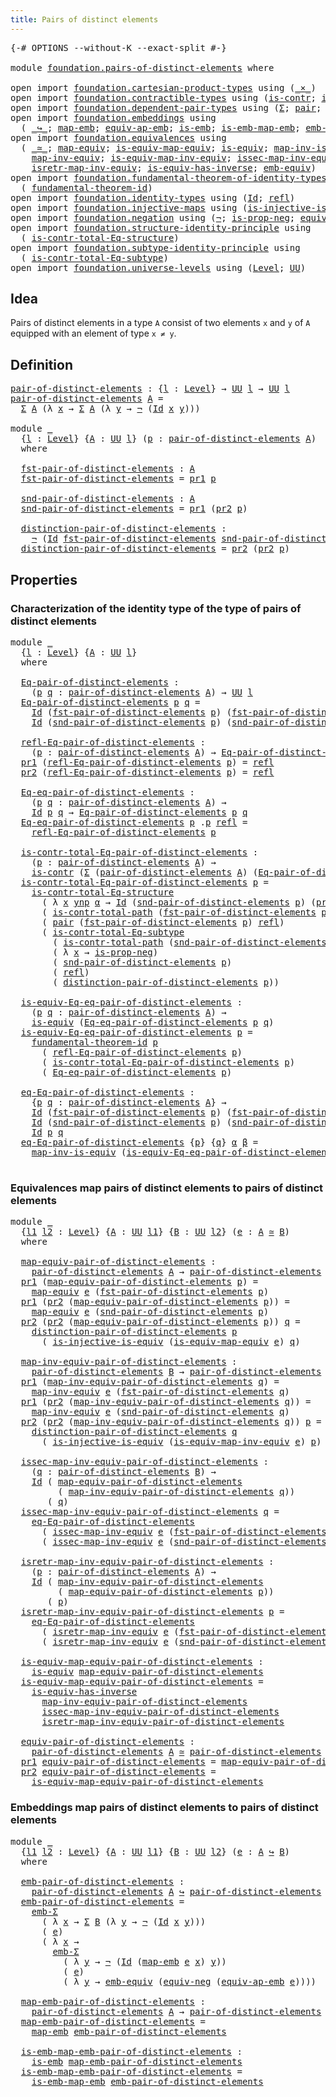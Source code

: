 ```yaml
---
title: Pairs of distinct elements
---
```


<pre class="Agda"><a id="52" class="Symbol">{-#</a> <a id="56" class="Keyword">OPTIONS</a> <a id="64" class="Pragma">--without-K</a> <a id="76" class="Pragma">--exact-split</a> <a id="90" class="Symbol">#-}</a>

<a id="95" class="Keyword">module</a> <a id="102" href="foundation.pairs-of-distinct-elements.html" class="Module">foundation.pairs-of-distinct-elements</a> <a id="140" class="Keyword">where</a>

<a id="147" class="Keyword">open</a> <a id="152" class="Keyword">import</a> <a id="159" href="foundation.cartesian-product-types.html" class="Module">foundation.cartesian-product-types</a> <a id="194" class="Keyword">using</a> <a id="200" class="Symbol">(</a><a id="201" href="foundation-core.cartesian-product-types.html#577" class="Function Operator">_×_</a><a id="204" class="Symbol">)</a>
<a id="206" class="Keyword">open</a> <a id="211" class="Keyword">import</a> <a id="218" href="foundation.contractible-types.html" class="Module">foundation.contractible-types</a> <a id="248" class="Keyword">using</a> <a id="254" class="Symbol">(</a><a id="255" href="foundation-core.contractible-types.html#992" class="Function">is-contr</a><a id="263" class="Symbol">;</a> <a id="265" href="foundation-core.contractible-types.html#2037" class="Function">is-contr-total-path</a><a id="284" class="Symbol">)</a>
<a id="286" class="Keyword">open</a> <a id="291" class="Keyword">import</a> <a id="298" href="foundation.dependent-pair-types.html" class="Module">foundation.dependent-pair-types</a> <a id="330" class="Keyword">using</a> <a id="336" class="Symbol">(</a><a id="337" href="foundation-core.dependent-pair-types.html#502" class="Record">Σ</a><a id="338" class="Symbol">;</a> <a id="340" href="foundation-core.dependent-pair-types.html#575" class="InductiveConstructor">pair</a><a id="344" class="Symbol">;</a> <a id="346" href="foundation-core.dependent-pair-types.html#592" class="Field">pr1</a><a id="349" class="Symbol">;</a> <a id="351" href="foundation-core.dependent-pair-types.html#604" class="Field">pr2</a><a id="354" class="Symbol">)</a>
<a id="356" class="Keyword">open</a> <a id="361" class="Keyword">import</a> <a id="368" href="foundation.embeddings.html" class="Module">foundation.embeddings</a> <a id="390" class="Keyword">using</a>
  <a id="398" class="Symbol">(</a> <a id="400" href="foundation-core.embeddings.html#1062" class="Function Operator">_↪_</a><a id="403" class="Symbol">;</a> <a id="405" href="foundation-core.embeddings.html#1205" class="Function">map-emb</a><a id="412" class="Symbol">;</a> <a id="414" href="foundation-core.embeddings.html#1332" class="Function">equiv-ap-emb</a><a id="426" class="Symbol">;</a> <a id="428" href="foundation-core.embeddings.html#980" class="Function">is-emb</a><a id="434" class="Symbol">;</a> <a id="436" href="foundation-core.embeddings.html#1252" class="Function">is-emb-map-emb</a><a id="450" class="Symbol">;</a> <a id="452" href="foundation.embeddings.html#5248" class="Function">emb-Σ</a><a id="457" class="Symbol">)</a>
<a id="459" class="Keyword">open</a> <a id="464" class="Keyword">import</a> <a id="471" href="foundation.equivalences.html" class="Module">foundation.equivalences</a> <a id="495" class="Keyword">using</a>
  <a id="503" class="Symbol">(</a> <a id="505" href="foundation-core.equivalences.html#1607" class="Function Operator">_≃_</a><a id="508" class="Symbol">;</a> <a id="510" href="foundation-core.equivalences.html#1807" class="Function">map-equiv</a><a id="519" class="Symbol">;</a> <a id="521" href="foundation-core.equivalences.html#1862" class="Function">is-equiv-map-equiv</a><a id="539" class="Symbol">;</a> <a id="541" href="foundation-core.equivalences.html#1542" class="Function">is-equiv</a><a id="549" class="Symbol">;</a> <a id="551" href="foundation-core.equivalences.html#4173" class="Function">map-inv-is-equiv</a><a id="567" class="Symbol">;</a>
    <a id="573" href="foundation-core.equivalences.html#5022" class="Function">map-inv-equiv</a><a id="586" class="Symbol">;</a> <a id="588" href="foundation-core.equivalences.html#5580" class="Function">is-equiv-map-inv-equiv</a><a id="610" class="Symbol">;</a> <a id="612" href="foundation-core.equivalences.html#5105" class="Function">issec-map-inv-equiv</a><a id="631" class="Symbol">;</a>
    <a id="637" href="foundation-core.equivalences.html#5237" class="Function">isretr-map-inv-equiv</a><a id="657" class="Symbol">;</a> <a id="659" href="foundation-core.equivalences.html#2999" class="Function">is-equiv-has-inverse</a><a id="679" class="Symbol">;</a> <a id="681" href="foundation.equivalences.html#3232" class="Function">emb-equiv</a><a id="690" class="Symbol">)</a>
<a id="692" class="Keyword">open</a> <a id="697" class="Keyword">import</a> <a id="704" href="foundation.fundamental-theorem-of-identity-types.html" class="Module">foundation.fundamental-theorem-of-identity-types</a> <a id="753" class="Keyword">using</a>
  <a id="761" class="Symbol">(</a> <a id="763" href="foundation-core.fundamental-theorem-of-identity-types.html#1888" class="Function">fundamental-theorem-id</a><a id="785" class="Symbol">)</a>
<a id="787" class="Keyword">open</a> <a id="792" class="Keyword">import</a> <a id="799" href="foundation.identity-types.html" class="Module">foundation.identity-types</a> <a id="825" class="Keyword">using</a> <a id="831" class="Symbol">(</a><a id="832" href="foundation-core.identity-types.html#1754" class="Datatype">Id</a><a id="834" class="Symbol">;</a> <a id="836" href="foundation-core.identity-types.html#1807" class="InductiveConstructor">refl</a><a id="840" class="Symbol">)</a>
<a id="842" class="Keyword">open</a> <a id="847" class="Keyword">import</a> <a id="854" href="foundation.injective-maps.html" class="Module">foundation.injective-maps</a> <a id="880" class="Keyword">using</a> <a id="886" class="Symbol">(</a><a id="887" href="foundation.injective-maps.html#2755" class="Function">is-injective-is-equiv</a><a id="908" class="Symbol">)</a>
<a id="910" class="Keyword">open</a> <a id="915" class="Keyword">import</a> <a id="922" href="foundation.negation.html" class="Module">foundation.negation</a> <a id="942" class="Keyword">using</a> <a id="948" class="Symbol">(</a><a id="949" href="foundation-core.negation.html#452" class="Function">¬</a><a id="950" class="Symbol">;</a> <a id="952" href="foundation.negation.html#942" class="Function">is-prop-neg</a><a id="963" class="Symbol">;</a> <a id="965" href="foundation.negation.html#1465" class="Function">equiv-neg</a><a id="974" class="Symbol">)</a>
<a id="976" class="Keyword">open</a> <a id="981" class="Keyword">import</a> <a id="988" href="foundation.structure-identity-principle.html" class="Module">foundation.structure-identity-principle</a> <a id="1028" class="Keyword">using</a>
  <a id="1036" class="Symbol">(</a> <a id="1038" href="foundation.structure-identity-principle.html#1341" class="Function">is-contr-total-Eq-structure</a><a id="1065" class="Symbol">)</a>
<a id="1067" class="Keyword">open</a> <a id="1072" class="Keyword">import</a> <a id="1079" href="foundation.subtype-identity-principle.html" class="Module">foundation.subtype-identity-principle</a> <a id="1117" class="Keyword">using</a>
  <a id="1125" class="Symbol">(</a> <a id="1127" href="foundation-core.subtype-identity-principle.html#1572" class="Function">is-contr-total-Eq-subtype</a><a id="1152" class="Symbol">)</a>
<a id="1154" class="Keyword">open</a> <a id="1159" class="Keyword">import</a> <a id="1166" href="foundation.universe-levels.html" class="Module">foundation.universe-levels</a> <a id="1193" class="Keyword">using</a> <a id="1199" class="Symbol">(</a><a id="1200" href="Agda.Primitive.html#597" class="Postulate">Level</a><a id="1205" class="Symbol">;</a> <a id="1207" href="foundation-core.universe-levels.html#222" class="Primitive">UU</a><a id="1209" class="Symbol">)</a>
</pre>
## Idea

Pairs of distinct elements in a type `A` consist of two elements `x` and `y` of `A` equipped with an element of type `x ≠ y`.

## Definition

<pre class="Agda"><a id="pair-of-distinct-elements"></a><a id="1375" href="foundation.pairs-of-distinct-elements.html#1375" class="Function">pair-of-distinct-elements</a> <a id="1401" class="Symbol">:</a> <a id="1403" class="Symbol">{</a><a id="1404" href="foundation.pairs-of-distinct-elements.html#1404" class="Bound">l</a> <a id="1406" class="Symbol">:</a> <a id="1408" href="Agda.Primitive.html#597" class="Postulate">Level</a><a id="1413" class="Symbol">}</a> <a id="1415" class="Symbol">→</a> <a id="1417" href="foundation-core.universe-levels.html#222" class="Primitive">UU</a> <a id="1420" href="foundation.pairs-of-distinct-elements.html#1404" class="Bound">l</a> <a id="1422" class="Symbol">→</a> <a id="1424" href="foundation-core.universe-levels.html#222" class="Primitive">UU</a> <a id="1427" href="foundation.pairs-of-distinct-elements.html#1404" class="Bound">l</a>
<a id="1429" href="foundation.pairs-of-distinct-elements.html#1375" class="Function">pair-of-distinct-elements</a> <a id="1455" href="foundation.pairs-of-distinct-elements.html#1455" class="Bound">A</a> <a id="1457" class="Symbol">=</a>
  <a id="1461" href="foundation-core.dependent-pair-types.html#502" class="Record">Σ</a> <a id="1463" href="foundation.pairs-of-distinct-elements.html#1455" class="Bound">A</a> <a id="1465" class="Symbol">(λ</a> <a id="1468" href="foundation.pairs-of-distinct-elements.html#1468" class="Bound">x</a> <a id="1470" class="Symbol">→</a> <a id="1472" href="foundation-core.dependent-pair-types.html#502" class="Record">Σ</a> <a id="1474" href="foundation.pairs-of-distinct-elements.html#1455" class="Bound">A</a> <a id="1476" class="Symbol">(λ</a> <a id="1479" href="foundation.pairs-of-distinct-elements.html#1479" class="Bound">y</a> <a id="1481" class="Symbol">→</a> <a id="1483" href="foundation-core.negation.html#452" class="Function">¬</a> <a id="1485" class="Symbol">(</a><a id="1486" href="foundation-core.identity-types.html#1754" class="Datatype">Id</a> <a id="1489" href="foundation.pairs-of-distinct-elements.html#1468" class="Bound">x</a> <a id="1491" href="foundation.pairs-of-distinct-elements.html#1479" class="Bound">y</a><a id="1492" class="Symbol">)))</a>

<a id="1497" class="Keyword">module</a> <a id="1504" href="foundation.pairs-of-distinct-elements.html#1504" class="Module">_</a>
  <a id="1508" class="Symbol">{</a><a id="1509" href="foundation.pairs-of-distinct-elements.html#1509" class="Bound">l</a> <a id="1511" class="Symbol">:</a> <a id="1513" href="Agda.Primitive.html#597" class="Postulate">Level</a><a id="1518" class="Symbol">}</a> <a id="1520" class="Symbol">{</a><a id="1521" href="foundation.pairs-of-distinct-elements.html#1521" class="Bound">A</a> <a id="1523" class="Symbol">:</a> <a id="1525" href="foundation-core.universe-levels.html#222" class="Primitive">UU</a> <a id="1528" href="foundation.pairs-of-distinct-elements.html#1509" class="Bound">l</a><a id="1529" class="Symbol">}</a> <a id="1531" class="Symbol">(</a><a id="1532" href="foundation.pairs-of-distinct-elements.html#1532" class="Bound">p</a> <a id="1534" class="Symbol">:</a> <a id="1536" href="foundation.pairs-of-distinct-elements.html#1375" class="Function">pair-of-distinct-elements</a> <a id="1562" href="foundation.pairs-of-distinct-elements.html#1521" class="Bound">A</a><a id="1563" class="Symbol">)</a>
  <a id="1567" class="Keyword">where</a>
  
  <a id="1578" href="foundation.pairs-of-distinct-elements.html#1578" class="Function">fst-pair-of-distinct-elements</a> <a id="1608" class="Symbol">:</a> <a id="1610" href="foundation.pairs-of-distinct-elements.html#1521" class="Bound">A</a>
  <a id="1614" href="foundation.pairs-of-distinct-elements.html#1578" class="Function">fst-pair-of-distinct-elements</a> <a id="1644" class="Symbol">=</a> <a id="1646" href="foundation-core.dependent-pair-types.html#592" class="Field">pr1</a> <a id="1650" href="foundation.pairs-of-distinct-elements.html#1532" class="Bound">p</a>

  <a id="1655" href="foundation.pairs-of-distinct-elements.html#1655" class="Function">snd-pair-of-distinct-elements</a> <a id="1685" class="Symbol">:</a> <a id="1687" href="foundation.pairs-of-distinct-elements.html#1521" class="Bound">A</a>
  <a id="1691" href="foundation.pairs-of-distinct-elements.html#1655" class="Function">snd-pair-of-distinct-elements</a> <a id="1721" class="Symbol">=</a> <a id="1723" href="foundation-core.dependent-pair-types.html#592" class="Field">pr1</a> <a id="1727" class="Symbol">(</a><a id="1728" href="foundation-core.dependent-pair-types.html#604" class="Field">pr2</a> <a id="1732" href="foundation.pairs-of-distinct-elements.html#1532" class="Bound">p</a><a id="1733" class="Symbol">)</a>

  <a id="1738" href="foundation.pairs-of-distinct-elements.html#1738" class="Function">distinction-pair-of-distinct-elements</a> <a id="1776" class="Symbol">:</a>
    <a id="1782" href="foundation-core.negation.html#452" class="Function">¬</a> <a id="1784" class="Symbol">(</a><a id="1785" href="foundation-core.identity-types.html#1754" class="Datatype">Id</a> <a id="1788" href="foundation.pairs-of-distinct-elements.html#1578" class="Function">fst-pair-of-distinct-elements</a> <a id="1818" href="foundation.pairs-of-distinct-elements.html#1655" class="Function">snd-pair-of-distinct-elements</a><a id="1847" class="Symbol">)</a>
  <a id="1851" href="foundation.pairs-of-distinct-elements.html#1738" class="Function">distinction-pair-of-distinct-elements</a> <a id="1889" class="Symbol">=</a> <a id="1891" href="foundation-core.dependent-pair-types.html#604" class="Field">pr2</a> <a id="1895" class="Symbol">(</a><a id="1896" href="foundation-core.dependent-pair-types.html#604" class="Field">pr2</a> <a id="1900" href="foundation.pairs-of-distinct-elements.html#1532" class="Bound">p</a><a id="1901" class="Symbol">)</a>
</pre>
## Properties

### Characterization of the identity type of the type of pairs of distinct elements

<pre class="Agda"><a id="2016" class="Keyword">module</a> <a id="2023" href="foundation.pairs-of-distinct-elements.html#2023" class="Module">_</a>
  <a id="2027" class="Symbol">{</a><a id="2028" href="foundation.pairs-of-distinct-elements.html#2028" class="Bound">l</a> <a id="2030" class="Symbol">:</a> <a id="2032" href="Agda.Primitive.html#597" class="Postulate">Level</a><a id="2037" class="Symbol">}</a> <a id="2039" class="Symbol">{</a><a id="2040" href="foundation.pairs-of-distinct-elements.html#2040" class="Bound">A</a> <a id="2042" class="Symbol">:</a> <a id="2044" href="foundation-core.universe-levels.html#222" class="Primitive">UU</a> <a id="2047" href="foundation.pairs-of-distinct-elements.html#2028" class="Bound">l</a><a id="2048" class="Symbol">}</a>
  <a id="2052" class="Keyword">where</a>
  
  <a id="2063" href="foundation.pairs-of-distinct-elements.html#2063" class="Function">Eq-pair-of-distinct-elements</a> <a id="2092" class="Symbol">:</a>
    <a id="2098" class="Symbol">(</a><a id="2099" href="foundation.pairs-of-distinct-elements.html#2099" class="Bound">p</a> <a id="2101" href="foundation.pairs-of-distinct-elements.html#2101" class="Bound">q</a> <a id="2103" class="Symbol">:</a> <a id="2105" href="foundation.pairs-of-distinct-elements.html#1375" class="Function">pair-of-distinct-elements</a> <a id="2131" href="foundation.pairs-of-distinct-elements.html#2040" class="Bound">A</a><a id="2132" class="Symbol">)</a> <a id="2134" class="Symbol">→</a> <a id="2136" href="foundation-core.universe-levels.html#222" class="Primitive">UU</a> <a id="2139" href="foundation.pairs-of-distinct-elements.html#2028" class="Bound">l</a>
  <a id="2143" href="foundation.pairs-of-distinct-elements.html#2063" class="Function">Eq-pair-of-distinct-elements</a> <a id="2172" href="foundation.pairs-of-distinct-elements.html#2172" class="Bound">p</a> <a id="2174" href="foundation.pairs-of-distinct-elements.html#2174" class="Bound">q</a> <a id="2176" class="Symbol">=</a>
    <a id="2182" href="foundation-core.identity-types.html#1754" class="Datatype">Id</a> <a id="2185" class="Symbol">(</a><a id="2186" href="foundation.pairs-of-distinct-elements.html#1578" class="Function">fst-pair-of-distinct-elements</a> <a id="2216" href="foundation.pairs-of-distinct-elements.html#2172" class="Bound">p</a><a id="2217" class="Symbol">)</a> <a id="2219" class="Symbol">(</a><a id="2220" href="foundation.pairs-of-distinct-elements.html#1578" class="Function">fst-pair-of-distinct-elements</a> <a id="2250" href="foundation.pairs-of-distinct-elements.html#2174" class="Bound">q</a><a id="2251" class="Symbol">)</a> <a id="2253" href="foundation-core.cartesian-product-types.html#577" class="Function Operator">×</a>
    <a id="2259" href="foundation-core.identity-types.html#1754" class="Datatype">Id</a> <a id="2262" class="Symbol">(</a><a id="2263" href="foundation.pairs-of-distinct-elements.html#1655" class="Function">snd-pair-of-distinct-elements</a> <a id="2293" href="foundation.pairs-of-distinct-elements.html#2172" class="Bound">p</a><a id="2294" class="Symbol">)</a> <a id="2296" class="Symbol">(</a><a id="2297" href="foundation.pairs-of-distinct-elements.html#1655" class="Function">snd-pair-of-distinct-elements</a> <a id="2327" href="foundation.pairs-of-distinct-elements.html#2174" class="Bound">q</a><a id="2328" class="Symbol">)</a>

  <a id="2333" href="foundation.pairs-of-distinct-elements.html#2333" class="Function">refl-Eq-pair-of-distinct-elements</a> <a id="2367" class="Symbol">:</a>
    <a id="2373" class="Symbol">(</a><a id="2374" href="foundation.pairs-of-distinct-elements.html#2374" class="Bound">p</a> <a id="2376" class="Symbol">:</a> <a id="2378" href="foundation.pairs-of-distinct-elements.html#1375" class="Function">pair-of-distinct-elements</a> <a id="2404" href="foundation.pairs-of-distinct-elements.html#2040" class="Bound">A</a><a id="2405" class="Symbol">)</a> <a id="2407" class="Symbol">→</a> <a id="2409" href="foundation.pairs-of-distinct-elements.html#2063" class="Function">Eq-pair-of-distinct-elements</a> <a id="2438" href="foundation.pairs-of-distinct-elements.html#2374" class="Bound">p</a> <a id="2440" href="foundation.pairs-of-distinct-elements.html#2374" class="Bound">p</a>
  <a id="2444" href="foundation-core.dependent-pair-types.html#592" class="Field">pr1</a> <a id="2448" class="Symbol">(</a><a id="2449" href="foundation.pairs-of-distinct-elements.html#2333" class="Function">refl-Eq-pair-of-distinct-elements</a> <a id="2483" href="foundation.pairs-of-distinct-elements.html#2483" class="Bound">p</a><a id="2484" class="Symbol">)</a> <a id="2486" class="Symbol">=</a> <a id="2488" href="foundation-core.identity-types.html#1807" class="InductiveConstructor">refl</a>
  <a id="2495" href="foundation-core.dependent-pair-types.html#604" class="Field">pr2</a> <a id="2499" class="Symbol">(</a><a id="2500" href="foundation.pairs-of-distinct-elements.html#2333" class="Function">refl-Eq-pair-of-distinct-elements</a> <a id="2534" href="foundation.pairs-of-distinct-elements.html#2534" class="Bound">p</a><a id="2535" class="Symbol">)</a> <a id="2537" class="Symbol">=</a> <a id="2539" href="foundation-core.identity-types.html#1807" class="InductiveConstructor">refl</a>

  <a id="2547" href="foundation.pairs-of-distinct-elements.html#2547" class="Function">Eq-eq-pair-of-distinct-elements</a> <a id="2579" class="Symbol">:</a>
    <a id="2585" class="Symbol">(</a><a id="2586" href="foundation.pairs-of-distinct-elements.html#2586" class="Bound">p</a> <a id="2588" href="foundation.pairs-of-distinct-elements.html#2588" class="Bound">q</a> <a id="2590" class="Symbol">:</a> <a id="2592" href="foundation.pairs-of-distinct-elements.html#1375" class="Function">pair-of-distinct-elements</a> <a id="2618" href="foundation.pairs-of-distinct-elements.html#2040" class="Bound">A</a><a id="2619" class="Symbol">)</a> <a id="2621" class="Symbol">→</a>
    <a id="2627" href="foundation-core.identity-types.html#1754" class="Datatype">Id</a> <a id="2630" href="foundation.pairs-of-distinct-elements.html#2586" class="Bound">p</a> <a id="2632" href="foundation.pairs-of-distinct-elements.html#2588" class="Bound">q</a> <a id="2634" class="Symbol">→</a> <a id="2636" href="foundation.pairs-of-distinct-elements.html#2063" class="Function">Eq-pair-of-distinct-elements</a> <a id="2665" href="foundation.pairs-of-distinct-elements.html#2586" class="Bound">p</a> <a id="2667" href="foundation.pairs-of-distinct-elements.html#2588" class="Bound">q</a>
  <a id="2671" href="foundation.pairs-of-distinct-elements.html#2547" class="Function">Eq-eq-pair-of-distinct-elements</a> <a id="2703" href="foundation.pairs-of-distinct-elements.html#2703" class="Bound">p</a> <a id="2705" class="DottedPattern Symbol">.</a><a id="2706" href="foundation.pairs-of-distinct-elements.html#2703" class="DottedPattern Bound">p</a> <a id="2708" href="foundation-core.identity-types.html#1807" class="InductiveConstructor">refl</a> <a id="2713" class="Symbol">=</a>
    <a id="2719" href="foundation.pairs-of-distinct-elements.html#2333" class="Function">refl-Eq-pair-of-distinct-elements</a> <a id="2753" href="foundation.pairs-of-distinct-elements.html#2703" class="Bound">p</a>

  <a id="2758" href="foundation.pairs-of-distinct-elements.html#2758" class="Function">is-contr-total-Eq-pair-of-distinct-elements</a> <a id="2802" class="Symbol">:</a>
    <a id="2808" class="Symbol">(</a><a id="2809" href="foundation.pairs-of-distinct-elements.html#2809" class="Bound">p</a> <a id="2811" class="Symbol">:</a> <a id="2813" href="foundation.pairs-of-distinct-elements.html#1375" class="Function">pair-of-distinct-elements</a> <a id="2839" href="foundation.pairs-of-distinct-elements.html#2040" class="Bound">A</a><a id="2840" class="Symbol">)</a> <a id="2842" class="Symbol">→</a>
    <a id="2848" href="foundation-core.contractible-types.html#992" class="Function">is-contr</a> <a id="2857" class="Symbol">(</a><a id="2858" href="foundation-core.dependent-pair-types.html#502" class="Record">Σ</a> <a id="2860" class="Symbol">(</a><a id="2861" href="foundation.pairs-of-distinct-elements.html#1375" class="Function">pair-of-distinct-elements</a> <a id="2887" href="foundation.pairs-of-distinct-elements.html#2040" class="Bound">A</a><a id="2888" class="Symbol">)</a> <a id="2890" class="Symbol">(</a><a id="2891" href="foundation.pairs-of-distinct-elements.html#2063" class="Function">Eq-pair-of-distinct-elements</a> <a id="2920" href="foundation.pairs-of-distinct-elements.html#2809" class="Bound">p</a><a id="2921" class="Symbol">))</a>
  <a id="2926" href="foundation.pairs-of-distinct-elements.html#2758" class="Function">is-contr-total-Eq-pair-of-distinct-elements</a> <a id="2970" href="foundation.pairs-of-distinct-elements.html#2970" class="Bound">p</a> <a id="2972" class="Symbol">=</a>
    <a id="2978" href="foundation.structure-identity-principle.html#1341" class="Function">is-contr-total-Eq-structure</a>
      <a id="3012" class="Symbol">(</a> <a id="3014" class="Symbol">λ</a> <a id="3016" href="foundation.pairs-of-distinct-elements.html#3016" class="Bound">x</a> <a id="3018" href="foundation.pairs-of-distinct-elements.html#3018" class="Bound">ynp</a> <a id="3022" href="foundation.pairs-of-distinct-elements.html#3022" class="Bound">α</a> <a id="3024" class="Symbol">→</a> <a id="3026" href="foundation-core.identity-types.html#1754" class="Datatype">Id</a> <a id="3029" class="Symbol">(</a><a id="3030" href="foundation.pairs-of-distinct-elements.html#1655" class="Function">snd-pair-of-distinct-elements</a> <a id="3060" href="foundation.pairs-of-distinct-elements.html#2970" class="Bound">p</a><a id="3061" class="Symbol">)</a> <a id="3063" class="Symbol">(</a><a id="3064" href="foundation-core.dependent-pair-types.html#592" class="Field">pr1</a> <a id="3068" href="foundation.pairs-of-distinct-elements.html#3018" class="Bound">ynp</a><a id="3071" class="Symbol">))</a>
      <a id="3080" class="Symbol">(</a> <a id="3082" href="foundation-core.contractible-types.html#2037" class="Function">is-contr-total-path</a> <a id="3102" class="Symbol">(</a><a id="3103" href="foundation.pairs-of-distinct-elements.html#1578" class="Function">fst-pair-of-distinct-elements</a> <a id="3133" href="foundation.pairs-of-distinct-elements.html#2970" class="Bound">p</a><a id="3134" class="Symbol">))</a>
      <a id="3143" class="Symbol">(</a> <a id="3145" href="foundation-core.dependent-pair-types.html#575" class="InductiveConstructor">pair</a> <a id="3150" class="Symbol">(</a><a id="3151" href="foundation.pairs-of-distinct-elements.html#1578" class="Function">fst-pair-of-distinct-elements</a> <a id="3181" href="foundation.pairs-of-distinct-elements.html#2970" class="Bound">p</a><a id="3182" class="Symbol">)</a> <a id="3184" href="foundation-core.identity-types.html#1807" class="InductiveConstructor">refl</a><a id="3188" class="Symbol">)</a>
      <a id="3196" class="Symbol">(</a> <a id="3198" href="foundation-core.subtype-identity-principle.html#1572" class="Function">is-contr-total-Eq-subtype</a>
        <a id="3232" class="Symbol">(</a> <a id="3234" href="foundation-core.contractible-types.html#2037" class="Function">is-contr-total-path</a> <a id="3254" class="Symbol">(</a><a id="3255" href="foundation.pairs-of-distinct-elements.html#1655" class="Function">snd-pair-of-distinct-elements</a> <a id="3285" href="foundation.pairs-of-distinct-elements.html#2970" class="Bound">p</a><a id="3286" class="Symbol">))</a>
        <a id="3297" class="Symbol">(</a> <a id="3299" class="Symbol">λ</a> <a id="3301" href="foundation.pairs-of-distinct-elements.html#3301" class="Bound">x</a> <a id="3303" class="Symbol">→</a> <a id="3305" href="foundation.negation.html#942" class="Function">is-prop-neg</a><a id="3316" class="Symbol">)</a>
        <a id="3326" class="Symbol">(</a> <a id="3328" href="foundation.pairs-of-distinct-elements.html#1655" class="Function">snd-pair-of-distinct-elements</a> <a id="3358" href="foundation.pairs-of-distinct-elements.html#2970" class="Bound">p</a><a id="3359" class="Symbol">)</a>
        <a id="3369" class="Symbol">(</a> <a id="3371" href="foundation-core.identity-types.html#1807" class="InductiveConstructor">refl</a><a id="3375" class="Symbol">)</a>
        <a id="3385" class="Symbol">(</a> <a id="3387" href="foundation.pairs-of-distinct-elements.html#1738" class="Function">distinction-pair-of-distinct-elements</a> <a id="3425" href="foundation.pairs-of-distinct-elements.html#2970" class="Bound">p</a><a id="3426" class="Symbol">))</a>

  <a id="3432" href="foundation.pairs-of-distinct-elements.html#3432" class="Function">is-equiv-Eq-eq-pair-of-distinct-elements</a> <a id="3473" class="Symbol">:</a>
    <a id="3479" class="Symbol">(</a><a id="3480" href="foundation.pairs-of-distinct-elements.html#3480" class="Bound">p</a> <a id="3482" href="foundation.pairs-of-distinct-elements.html#3482" class="Bound">q</a> <a id="3484" class="Symbol">:</a> <a id="3486" href="foundation.pairs-of-distinct-elements.html#1375" class="Function">pair-of-distinct-elements</a> <a id="3512" href="foundation.pairs-of-distinct-elements.html#2040" class="Bound">A</a><a id="3513" class="Symbol">)</a> <a id="3515" class="Symbol">→</a>
    <a id="3521" href="foundation-core.equivalences.html#1542" class="Function">is-equiv</a> <a id="3530" class="Symbol">(</a><a id="3531" href="foundation.pairs-of-distinct-elements.html#2547" class="Function">Eq-eq-pair-of-distinct-elements</a> <a id="3563" href="foundation.pairs-of-distinct-elements.html#3480" class="Bound">p</a> <a id="3565" href="foundation.pairs-of-distinct-elements.html#3482" class="Bound">q</a><a id="3566" class="Symbol">)</a>
  <a id="3570" href="foundation.pairs-of-distinct-elements.html#3432" class="Function">is-equiv-Eq-eq-pair-of-distinct-elements</a> <a id="3611" href="foundation.pairs-of-distinct-elements.html#3611" class="Bound">p</a> <a id="3613" class="Symbol">=</a>
    <a id="3619" href="foundation-core.fundamental-theorem-of-identity-types.html#1888" class="Function">fundamental-theorem-id</a> <a id="3642" href="foundation.pairs-of-distinct-elements.html#3611" class="Bound">p</a>
      <a id="3650" class="Symbol">(</a> <a id="3652" href="foundation.pairs-of-distinct-elements.html#2333" class="Function">refl-Eq-pair-of-distinct-elements</a> <a id="3686" href="foundation.pairs-of-distinct-elements.html#3611" class="Bound">p</a><a id="3687" class="Symbol">)</a>
      <a id="3695" class="Symbol">(</a> <a id="3697" href="foundation.pairs-of-distinct-elements.html#2758" class="Function">is-contr-total-Eq-pair-of-distinct-elements</a> <a id="3741" href="foundation.pairs-of-distinct-elements.html#3611" class="Bound">p</a><a id="3742" class="Symbol">)</a>
      <a id="3750" class="Symbol">(</a> <a id="3752" href="foundation.pairs-of-distinct-elements.html#2547" class="Function">Eq-eq-pair-of-distinct-elements</a> <a id="3784" href="foundation.pairs-of-distinct-elements.html#3611" class="Bound">p</a><a id="3785" class="Symbol">)</a>

  <a id="3790" href="foundation.pairs-of-distinct-elements.html#3790" class="Function">eq-Eq-pair-of-distinct-elements</a> <a id="3822" class="Symbol">:</a>
    <a id="3828" class="Symbol">{</a><a id="3829" href="foundation.pairs-of-distinct-elements.html#3829" class="Bound">p</a> <a id="3831" href="foundation.pairs-of-distinct-elements.html#3831" class="Bound">q</a> <a id="3833" class="Symbol">:</a> <a id="3835" href="foundation.pairs-of-distinct-elements.html#1375" class="Function">pair-of-distinct-elements</a> <a id="3861" href="foundation.pairs-of-distinct-elements.html#2040" class="Bound">A</a><a id="3862" class="Symbol">}</a> <a id="3864" class="Symbol">→</a>
    <a id="3870" href="foundation-core.identity-types.html#1754" class="Datatype">Id</a> <a id="3873" class="Symbol">(</a><a id="3874" href="foundation.pairs-of-distinct-elements.html#1578" class="Function">fst-pair-of-distinct-elements</a> <a id="3904" href="foundation.pairs-of-distinct-elements.html#3829" class="Bound">p</a><a id="3905" class="Symbol">)</a> <a id="3907" class="Symbol">(</a><a id="3908" href="foundation.pairs-of-distinct-elements.html#1578" class="Function">fst-pair-of-distinct-elements</a> <a id="3938" href="foundation.pairs-of-distinct-elements.html#3831" class="Bound">q</a><a id="3939" class="Symbol">)</a> <a id="3941" class="Symbol">→</a>
    <a id="3947" href="foundation-core.identity-types.html#1754" class="Datatype">Id</a> <a id="3950" class="Symbol">(</a><a id="3951" href="foundation.pairs-of-distinct-elements.html#1655" class="Function">snd-pair-of-distinct-elements</a> <a id="3981" href="foundation.pairs-of-distinct-elements.html#3829" class="Bound">p</a><a id="3982" class="Symbol">)</a> <a id="3984" class="Symbol">(</a><a id="3985" href="foundation.pairs-of-distinct-elements.html#1655" class="Function">snd-pair-of-distinct-elements</a> <a id="4015" href="foundation.pairs-of-distinct-elements.html#3831" class="Bound">q</a><a id="4016" class="Symbol">)</a> <a id="4018" class="Symbol">→</a>
    <a id="4024" href="foundation-core.identity-types.html#1754" class="Datatype">Id</a> <a id="4027" href="foundation.pairs-of-distinct-elements.html#3829" class="Bound">p</a> <a id="4029" href="foundation.pairs-of-distinct-elements.html#3831" class="Bound">q</a>
  <a id="4033" href="foundation.pairs-of-distinct-elements.html#3790" class="Function">eq-Eq-pair-of-distinct-elements</a> <a id="4065" class="Symbol">{</a><a id="4066" href="foundation.pairs-of-distinct-elements.html#4066" class="Bound">p</a><a id="4067" class="Symbol">}</a> <a id="4069" class="Symbol">{</a><a id="4070" href="foundation.pairs-of-distinct-elements.html#4070" class="Bound">q</a><a id="4071" class="Symbol">}</a> <a id="4073" href="foundation.pairs-of-distinct-elements.html#4073" class="Bound">α</a> <a id="4075" href="foundation.pairs-of-distinct-elements.html#4075" class="Bound">β</a> <a id="4077" class="Symbol">=</a>
    <a id="4083" href="foundation-core.equivalences.html#4173" class="Function">map-inv-is-equiv</a> <a id="4100" class="Symbol">(</a><a id="4101" href="foundation.pairs-of-distinct-elements.html#3432" class="Function">is-equiv-Eq-eq-pair-of-distinct-elements</a> <a id="4142" href="foundation.pairs-of-distinct-elements.html#4066" class="Bound">p</a> <a id="4144" href="foundation.pairs-of-distinct-elements.html#4070" class="Bound">q</a><a id="4145" class="Symbol">)</a> <a id="4147" class="Symbol">(</a><a id="4148" href="foundation-core.dependent-pair-types.html#575" class="InductiveConstructor">pair</a> <a id="4153" href="foundation.pairs-of-distinct-elements.html#4073" class="Bound">α</a> <a id="4155" href="foundation.pairs-of-distinct-elements.html#4075" class="Bound">β</a><a id="4156" class="Symbol">)</a>
  
</pre>
### Equivalences map pairs of distinct elements to pairs of distinct elements

<pre class="Agda"><a id="4253" class="Keyword">module</a> <a id="4260" href="foundation.pairs-of-distinct-elements.html#4260" class="Module">_</a>
  <a id="4264" class="Symbol">{</a><a id="4265" href="foundation.pairs-of-distinct-elements.html#4265" class="Bound">l1</a> <a id="4268" href="foundation.pairs-of-distinct-elements.html#4268" class="Bound">l2</a> <a id="4271" class="Symbol">:</a> <a id="4273" href="Agda.Primitive.html#597" class="Postulate">Level</a><a id="4278" class="Symbol">}</a> <a id="4280" class="Symbol">{</a><a id="4281" href="foundation.pairs-of-distinct-elements.html#4281" class="Bound">A</a> <a id="4283" class="Symbol">:</a> <a id="4285" href="foundation-core.universe-levels.html#222" class="Primitive">UU</a> <a id="4288" href="foundation.pairs-of-distinct-elements.html#4265" class="Bound">l1</a><a id="4290" class="Symbol">}</a> <a id="4292" class="Symbol">{</a><a id="4293" href="foundation.pairs-of-distinct-elements.html#4293" class="Bound">B</a> <a id="4295" class="Symbol">:</a> <a id="4297" href="foundation-core.universe-levels.html#222" class="Primitive">UU</a> <a id="4300" href="foundation.pairs-of-distinct-elements.html#4268" class="Bound">l2</a><a id="4302" class="Symbol">}</a> <a id="4304" class="Symbol">(</a><a id="4305" href="foundation.pairs-of-distinct-elements.html#4305" class="Bound">e</a> <a id="4307" class="Symbol">:</a> <a id="4309" href="foundation.pairs-of-distinct-elements.html#4281" class="Bound">A</a> <a id="4311" href="foundation-core.equivalences.html#1607" class="Function Operator">≃</a> <a id="4313" href="foundation.pairs-of-distinct-elements.html#4293" class="Bound">B</a><a id="4314" class="Symbol">)</a>
  <a id="4318" class="Keyword">where</a>

  <a id="4327" href="foundation.pairs-of-distinct-elements.html#4327" class="Function">map-equiv-pair-of-distinct-elements</a> <a id="4363" class="Symbol">:</a>
    <a id="4369" href="foundation.pairs-of-distinct-elements.html#1375" class="Function">pair-of-distinct-elements</a> <a id="4395" href="foundation.pairs-of-distinct-elements.html#4281" class="Bound">A</a> <a id="4397" class="Symbol">→</a> <a id="4399" href="foundation.pairs-of-distinct-elements.html#1375" class="Function">pair-of-distinct-elements</a> <a id="4425" href="foundation.pairs-of-distinct-elements.html#4293" class="Bound">B</a>
  <a id="4429" href="foundation-core.dependent-pair-types.html#592" class="Field">pr1</a> <a id="4433" class="Symbol">(</a><a id="4434" href="foundation.pairs-of-distinct-elements.html#4327" class="Function">map-equiv-pair-of-distinct-elements</a> <a id="4470" href="foundation.pairs-of-distinct-elements.html#4470" class="Bound">p</a><a id="4471" class="Symbol">)</a> <a id="4473" class="Symbol">=</a>
    <a id="4479" href="foundation-core.equivalences.html#1807" class="Function">map-equiv</a> <a id="4489" href="foundation.pairs-of-distinct-elements.html#4305" class="Bound">e</a> <a id="4491" class="Symbol">(</a><a id="4492" href="foundation.pairs-of-distinct-elements.html#1578" class="Function">fst-pair-of-distinct-elements</a> <a id="4522" href="foundation.pairs-of-distinct-elements.html#4470" class="Bound">p</a><a id="4523" class="Symbol">)</a>
  <a id="4527" href="foundation-core.dependent-pair-types.html#592" class="Field">pr1</a> <a id="4531" class="Symbol">(</a><a id="4532" href="foundation-core.dependent-pair-types.html#604" class="Field">pr2</a> <a id="4536" class="Symbol">(</a><a id="4537" href="foundation.pairs-of-distinct-elements.html#4327" class="Function">map-equiv-pair-of-distinct-elements</a> <a id="4573" href="foundation.pairs-of-distinct-elements.html#4573" class="Bound">p</a><a id="4574" class="Symbol">))</a> <a id="4577" class="Symbol">=</a>
    <a id="4583" href="foundation-core.equivalences.html#1807" class="Function">map-equiv</a> <a id="4593" href="foundation.pairs-of-distinct-elements.html#4305" class="Bound">e</a> <a id="4595" class="Symbol">(</a><a id="4596" href="foundation.pairs-of-distinct-elements.html#1655" class="Function">snd-pair-of-distinct-elements</a> <a id="4626" href="foundation.pairs-of-distinct-elements.html#4573" class="Bound">p</a><a id="4627" class="Symbol">)</a>
  <a id="4631" href="foundation-core.dependent-pair-types.html#604" class="Field">pr2</a> <a id="4635" class="Symbol">(</a><a id="4636" href="foundation-core.dependent-pair-types.html#604" class="Field">pr2</a> <a id="4640" class="Symbol">(</a><a id="4641" href="foundation.pairs-of-distinct-elements.html#4327" class="Function">map-equiv-pair-of-distinct-elements</a> <a id="4677" href="foundation.pairs-of-distinct-elements.html#4677" class="Bound">p</a><a id="4678" class="Symbol">))</a> <a id="4681" href="foundation.pairs-of-distinct-elements.html#4681" class="Bound">q</a> <a id="4683" class="Symbol">=</a>
    <a id="4689" href="foundation.pairs-of-distinct-elements.html#1738" class="Function">distinction-pair-of-distinct-elements</a> <a id="4727" href="foundation.pairs-of-distinct-elements.html#4677" class="Bound">p</a>
      <a id="4735" class="Symbol">(</a> <a id="4737" href="foundation.injective-maps.html#2755" class="Function">is-injective-is-equiv</a> <a id="4759" class="Symbol">(</a><a id="4760" href="foundation-core.equivalences.html#1862" class="Function">is-equiv-map-equiv</a> <a id="4779" href="foundation.pairs-of-distinct-elements.html#4305" class="Bound">e</a><a id="4780" class="Symbol">)</a> <a id="4782" href="foundation.pairs-of-distinct-elements.html#4681" class="Bound">q</a><a id="4783" class="Symbol">)</a>

  <a id="4788" href="foundation.pairs-of-distinct-elements.html#4788" class="Function">map-inv-equiv-pair-of-distinct-elements</a> <a id="4828" class="Symbol">:</a>
    <a id="4834" href="foundation.pairs-of-distinct-elements.html#1375" class="Function">pair-of-distinct-elements</a> <a id="4860" href="foundation.pairs-of-distinct-elements.html#4293" class="Bound">B</a> <a id="4862" class="Symbol">→</a> <a id="4864" href="foundation.pairs-of-distinct-elements.html#1375" class="Function">pair-of-distinct-elements</a> <a id="4890" href="foundation.pairs-of-distinct-elements.html#4281" class="Bound">A</a>
  <a id="4894" href="foundation-core.dependent-pair-types.html#592" class="Field">pr1</a> <a id="4898" class="Symbol">(</a><a id="4899" href="foundation.pairs-of-distinct-elements.html#4788" class="Function">map-inv-equiv-pair-of-distinct-elements</a> <a id="4939" href="foundation.pairs-of-distinct-elements.html#4939" class="Bound">q</a><a id="4940" class="Symbol">)</a> <a id="4942" class="Symbol">=</a>
    <a id="4948" href="foundation-core.equivalences.html#5022" class="Function">map-inv-equiv</a> <a id="4962" href="foundation.pairs-of-distinct-elements.html#4305" class="Bound">e</a> <a id="4964" class="Symbol">(</a><a id="4965" href="foundation.pairs-of-distinct-elements.html#1578" class="Function">fst-pair-of-distinct-elements</a> <a id="4995" href="foundation.pairs-of-distinct-elements.html#4939" class="Bound">q</a><a id="4996" class="Symbol">)</a>
  <a id="5000" href="foundation-core.dependent-pair-types.html#592" class="Field">pr1</a> <a id="5004" class="Symbol">(</a><a id="5005" href="foundation-core.dependent-pair-types.html#604" class="Field">pr2</a> <a id="5009" class="Symbol">(</a><a id="5010" href="foundation.pairs-of-distinct-elements.html#4788" class="Function">map-inv-equiv-pair-of-distinct-elements</a> <a id="5050" href="foundation.pairs-of-distinct-elements.html#5050" class="Bound">q</a><a id="5051" class="Symbol">))</a> <a id="5054" class="Symbol">=</a>
    <a id="5060" href="foundation-core.equivalences.html#5022" class="Function">map-inv-equiv</a> <a id="5074" href="foundation.pairs-of-distinct-elements.html#4305" class="Bound">e</a> <a id="5076" class="Symbol">(</a><a id="5077" href="foundation.pairs-of-distinct-elements.html#1655" class="Function">snd-pair-of-distinct-elements</a> <a id="5107" href="foundation.pairs-of-distinct-elements.html#5050" class="Bound">q</a><a id="5108" class="Symbol">)</a>
  <a id="5112" href="foundation-core.dependent-pair-types.html#604" class="Field">pr2</a> <a id="5116" class="Symbol">(</a><a id="5117" href="foundation-core.dependent-pair-types.html#604" class="Field">pr2</a> <a id="5121" class="Symbol">(</a><a id="5122" href="foundation.pairs-of-distinct-elements.html#4788" class="Function">map-inv-equiv-pair-of-distinct-elements</a> <a id="5162" href="foundation.pairs-of-distinct-elements.html#5162" class="Bound">q</a><a id="5163" class="Symbol">))</a> <a id="5166" href="foundation.pairs-of-distinct-elements.html#5166" class="Bound">p</a> <a id="5168" class="Symbol">=</a>
    <a id="5174" href="foundation.pairs-of-distinct-elements.html#1738" class="Function">distinction-pair-of-distinct-elements</a> <a id="5212" href="foundation.pairs-of-distinct-elements.html#5162" class="Bound">q</a>
      <a id="5220" class="Symbol">(</a> <a id="5222" href="foundation.injective-maps.html#2755" class="Function">is-injective-is-equiv</a> <a id="5244" class="Symbol">(</a><a id="5245" href="foundation-core.equivalences.html#5580" class="Function">is-equiv-map-inv-equiv</a> <a id="5268" href="foundation.pairs-of-distinct-elements.html#4305" class="Bound">e</a><a id="5269" class="Symbol">)</a> <a id="5271" href="foundation.pairs-of-distinct-elements.html#5166" class="Bound">p</a><a id="5272" class="Symbol">)</a>

  <a id="5277" href="foundation.pairs-of-distinct-elements.html#5277" class="Function">issec-map-inv-equiv-pair-of-distinct-elements</a> <a id="5323" class="Symbol">:</a>
    <a id="5329" class="Symbol">(</a><a id="5330" href="foundation.pairs-of-distinct-elements.html#5330" class="Bound">q</a> <a id="5332" class="Symbol">:</a> <a id="5334" href="foundation.pairs-of-distinct-elements.html#1375" class="Function">pair-of-distinct-elements</a> <a id="5360" href="foundation.pairs-of-distinct-elements.html#4293" class="Bound">B</a><a id="5361" class="Symbol">)</a> <a id="5363" class="Symbol">→</a>
    <a id="5369" href="foundation-core.identity-types.html#1754" class="Datatype">Id</a> <a id="5372" class="Symbol">(</a> <a id="5374" href="foundation.pairs-of-distinct-elements.html#4327" class="Function">map-equiv-pair-of-distinct-elements</a>
         <a id="5419" class="Symbol">(</a> <a id="5421" href="foundation.pairs-of-distinct-elements.html#4788" class="Function">map-inv-equiv-pair-of-distinct-elements</a> <a id="5461" href="foundation.pairs-of-distinct-elements.html#5330" class="Bound">q</a><a id="5462" class="Symbol">))</a>
       <a id="5472" class="Symbol">(</a> <a id="5474" href="foundation.pairs-of-distinct-elements.html#5330" class="Bound">q</a><a id="5475" class="Symbol">)</a>
  <a id="5479" href="foundation.pairs-of-distinct-elements.html#5277" class="Function">issec-map-inv-equiv-pair-of-distinct-elements</a> <a id="5525" href="foundation.pairs-of-distinct-elements.html#5525" class="Bound">q</a> <a id="5527" class="Symbol">=</a>
    <a id="5533" href="foundation.pairs-of-distinct-elements.html#3790" class="Function">eq-Eq-pair-of-distinct-elements</a>
      <a id="5571" class="Symbol">(</a> <a id="5573" href="foundation-core.equivalences.html#5105" class="Function">issec-map-inv-equiv</a> <a id="5593" href="foundation.pairs-of-distinct-elements.html#4305" class="Bound">e</a> <a id="5595" class="Symbol">(</a><a id="5596" href="foundation.pairs-of-distinct-elements.html#1578" class="Function">fst-pair-of-distinct-elements</a> <a id="5626" href="foundation.pairs-of-distinct-elements.html#5525" class="Bound">q</a><a id="5627" class="Symbol">))</a>
      <a id="5636" class="Symbol">(</a> <a id="5638" href="foundation-core.equivalences.html#5105" class="Function">issec-map-inv-equiv</a> <a id="5658" href="foundation.pairs-of-distinct-elements.html#4305" class="Bound">e</a> <a id="5660" class="Symbol">(</a><a id="5661" href="foundation.pairs-of-distinct-elements.html#1655" class="Function">snd-pair-of-distinct-elements</a> <a id="5691" href="foundation.pairs-of-distinct-elements.html#5525" class="Bound">q</a><a id="5692" class="Symbol">))</a>

  <a id="5698" href="foundation.pairs-of-distinct-elements.html#5698" class="Function">isretr-map-inv-equiv-pair-of-distinct-elements</a> <a id="5745" class="Symbol">:</a>
    <a id="5751" class="Symbol">(</a><a id="5752" href="foundation.pairs-of-distinct-elements.html#5752" class="Bound">p</a> <a id="5754" class="Symbol">:</a> <a id="5756" href="foundation.pairs-of-distinct-elements.html#1375" class="Function">pair-of-distinct-elements</a> <a id="5782" href="foundation.pairs-of-distinct-elements.html#4281" class="Bound">A</a><a id="5783" class="Symbol">)</a> <a id="5785" class="Symbol">→</a>
    <a id="5791" href="foundation-core.identity-types.html#1754" class="Datatype">Id</a> <a id="5794" class="Symbol">(</a> <a id="5796" href="foundation.pairs-of-distinct-elements.html#4788" class="Function">map-inv-equiv-pair-of-distinct-elements</a>
         <a id="5845" class="Symbol">(</a> <a id="5847" href="foundation.pairs-of-distinct-elements.html#4327" class="Function">map-equiv-pair-of-distinct-elements</a> <a id="5883" href="foundation.pairs-of-distinct-elements.html#5752" class="Bound">p</a><a id="5884" class="Symbol">))</a>
       <a id="5894" class="Symbol">(</a> <a id="5896" href="foundation.pairs-of-distinct-elements.html#5752" class="Bound">p</a><a id="5897" class="Symbol">)</a>
  <a id="5901" href="foundation.pairs-of-distinct-elements.html#5698" class="Function">isretr-map-inv-equiv-pair-of-distinct-elements</a> <a id="5948" href="foundation.pairs-of-distinct-elements.html#5948" class="Bound">p</a> <a id="5950" class="Symbol">=</a>
    <a id="5956" href="foundation.pairs-of-distinct-elements.html#3790" class="Function">eq-Eq-pair-of-distinct-elements</a>
      <a id="5994" class="Symbol">(</a> <a id="5996" href="foundation-core.equivalences.html#5237" class="Function">isretr-map-inv-equiv</a> <a id="6017" href="foundation.pairs-of-distinct-elements.html#4305" class="Bound">e</a> <a id="6019" class="Symbol">(</a><a id="6020" href="foundation.pairs-of-distinct-elements.html#1578" class="Function">fst-pair-of-distinct-elements</a> <a id="6050" href="foundation.pairs-of-distinct-elements.html#5948" class="Bound">p</a><a id="6051" class="Symbol">))</a>
      <a id="6060" class="Symbol">(</a> <a id="6062" href="foundation-core.equivalences.html#5237" class="Function">isretr-map-inv-equiv</a> <a id="6083" href="foundation.pairs-of-distinct-elements.html#4305" class="Bound">e</a> <a id="6085" class="Symbol">(</a><a id="6086" href="foundation.pairs-of-distinct-elements.html#1655" class="Function">snd-pair-of-distinct-elements</a> <a id="6116" href="foundation.pairs-of-distinct-elements.html#5948" class="Bound">p</a><a id="6117" class="Symbol">))</a>

  <a id="6123" href="foundation.pairs-of-distinct-elements.html#6123" class="Function">is-equiv-map-equiv-pair-of-distinct-elements</a> <a id="6168" class="Symbol">:</a>
    <a id="6174" href="foundation-core.equivalences.html#1542" class="Function">is-equiv</a> <a id="6183" href="foundation.pairs-of-distinct-elements.html#4327" class="Function">map-equiv-pair-of-distinct-elements</a>
  <a id="6221" href="foundation.pairs-of-distinct-elements.html#6123" class="Function">is-equiv-map-equiv-pair-of-distinct-elements</a> <a id="6266" class="Symbol">=</a>
    <a id="6272" href="foundation-core.equivalences.html#2999" class="Function">is-equiv-has-inverse</a>
      <a id="6299" href="foundation.pairs-of-distinct-elements.html#4788" class="Function">map-inv-equiv-pair-of-distinct-elements</a>
      <a id="6345" href="foundation.pairs-of-distinct-elements.html#5277" class="Function">issec-map-inv-equiv-pair-of-distinct-elements</a>
      <a id="6397" href="foundation.pairs-of-distinct-elements.html#5698" class="Function">isretr-map-inv-equiv-pair-of-distinct-elements</a>

  <a id="6447" href="foundation.pairs-of-distinct-elements.html#6447" class="Function">equiv-pair-of-distinct-elements</a> <a id="6479" class="Symbol">:</a>
    <a id="6485" href="foundation.pairs-of-distinct-elements.html#1375" class="Function">pair-of-distinct-elements</a> <a id="6511" href="foundation.pairs-of-distinct-elements.html#4281" class="Bound">A</a> <a id="6513" href="foundation-core.equivalences.html#1607" class="Function Operator">≃</a> <a id="6515" href="foundation.pairs-of-distinct-elements.html#1375" class="Function">pair-of-distinct-elements</a> <a id="6541" href="foundation.pairs-of-distinct-elements.html#4293" class="Bound">B</a>
  <a id="6545" href="foundation-core.dependent-pair-types.html#592" class="Field">pr1</a> <a id="6549" href="foundation.pairs-of-distinct-elements.html#6447" class="Function">equiv-pair-of-distinct-elements</a> <a id="6581" class="Symbol">=</a> <a id="6583" href="foundation.pairs-of-distinct-elements.html#4327" class="Function">map-equiv-pair-of-distinct-elements</a>
  <a id="6621" href="foundation-core.dependent-pair-types.html#604" class="Field">pr2</a> <a id="6625" href="foundation.pairs-of-distinct-elements.html#6447" class="Function">equiv-pair-of-distinct-elements</a> <a id="6657" class="Symbol">=</a>
    <a id="6663" href="foundation.pairs-of-distinct-elements.html#6123" class="Function">is-equiv-map-equiv-pair-of-distinct-elements</a>
</pre>
### Embeddings map pairs of distinct elements to pairs of distinct elements

<pre class="Agda"><a id="6798" class="Keyword">module</a> <a id="6805" href="foundation.pairs-of-distinct-elements.html#6805" class="Module">_</a>
  <a id="6809" class="Symbol">{</a><a id="6810" href="foundation.pairs-of-distinct-elements.html#6810" class="Bound">l1</a> <a id="6813" href="foundation.pairs-of-distinct-elements.html#6813" class="Bound">l2</a> <a id="6816" class="Symbol">:</a> <a id="6818" href="Agda.Primitive.html#597" class="Postulate">Level</a><a id="6823" class="Symbol">}</a> <a id="6825" class="Symbol">{</a><a id="6826" href="foundation.pairs-of-distinct-elements.html#6826" class="Bound">A</a> <a id="6828" class="Symbol">:</a> <a id="6830" href="foundation-core.universe-levels.html#222" class="Primitive">UU</a> <a id="6833" href="foundation.pairs-of-distinct-elements.html#6810" class="Bound">l1</a><a id="6835" class="Symbol">}</a> <a id="6837" class="Symbol">{</a><a id="6838" href="foundation.pairs-of-distinct-elements.html#6838" class="Bound">B</a> <a id="6840" class="Symbol">:</a> <a id="6842" href="foundation-core.universe-levels.html#222" class="Primitive">UU</a> <a id="6845" href="foundation.pairs-of-distinct-elements.html#6813" class="Bound">l2</a><a id="6847" class="Symbol">}</a> <a id="6849" class="Symbol">(</a><a id="6850" href="foundation.pairs-of-distinct-elements.html#6850" class="Bound">e</a> <a id="6852" class="Symbol">:</a> <a id="6854" href="foundation.pairs-of-distinct-elements.html#6826" class="Bound">A</a> <a id="6856" href="foundation-core.embeddings.html#1062" class="Function Operator">↪</a> <a id="6858" href="foundation.pairs-of-distinct-elements.html#6838" class="Bound">B</a><a id="6859" class="Symbol">)</a>
  <a id="6863" class="Keyword">where</a>

  <a id="6872" href="foundation.pairs-of-distinct-elements.html#6872" class="Function">emb-pair-of-distinct-elements</a> <a id="6902" class="Symbol">:</a>
    <a id="6908" href="foundation.pairs-of-distinct-elements.html#1375" class="Function">pair-of-distinct-elements</a> <a id="6934" href="foundation.pairs-of-distinct-elements.html#6826" class="Bound">A</a> <a id="6936" href="foundation-core.embeddings.html#1062" class="Function Operator">↪</a> <a id="6938" href="foundation.pairs-of-distinct-elements.html#1375" class="Function">pair-of-distinct-elements</a> <a id="6964" href="foundation.pairs-of-distinct-elements.html#6838" class="Bound">B</a>
  <a id="6968" href="foundation.pairs-of-distinct-elements.html#6872" class="Function">emb-pair-of-distinct-elements</a> <a id="6998" class="Symbol">=</a>
    <a id="7004" href="foundation.embeddings.html#5248" class="Function">emb-Σ</a>
      <a id="7016" class="Symbol">(</a> <a id="7018" class="Symbol">λ</a> <a id="7020" href="foundation.pairs-of-distinct-elements.html#7020" class="Bound">x</a> <a id="7022" class="Symbol">→</a> <a id="7024" href="foundation-core.dependent-pair-types.html#502" class="Record">Σ</a> <a id="7026" href="foundation.pairs-of-distinct-elements.html#6838" class="Bound">B</a> <a id="7028" class="Symbol">(λ</a> <a id="7031" href="foundation.pairs-of-distinct-elements.html#7031" class="Bound">y</a> <a id="7033" class="Symbol">→</a> <a id="7035" href="foundation-core.negation.html#452" class="Function">¬</a> <a id="7037" class="Symbol">(</a><a id="7038" href="foundation-core.identity-types.html#1754" class="Datatype">Id</a> <a id="7041" href="foundation.pairs-of-distinct-elements.html#7020" class="Bound">x</a> <a id="7043" href="foundation.pairs-of-distinct-elements.html#7031" class="Bound">y</a><a id="7044" class="Symbol">)))</a>
      <a id="7054" class="Symbol">(</a> <a id="7056" href="foundation.pairs-of-distinct-elements.html#6850" class="Bound">e</a><a id="7057" class="Symbol">)</a>
      <a id="7065" class="Symbol">(</a> <a id="7067" class="Symbol">λ</a> <a id="7069" href="foundation.pairs-of-distinct-elements.html#7069" class="Bound">x</a> <a id="7071" class="Symbol">→</a>
        <a id="7081" href="foundation.embeddings.html#5248" class="Function">emb-Σ</a>
          <a id="7097" class="Symbol">(</a> <a id="7099" class="Symbol">λ</a> <a id="7101" href="foundation.pairs-of-distinct-elements.html#7101" class="Bound">y</a> <a id="7103" class="Symbol">→</a> <a id="7105" href="foundation-core.negation.html#452" class="Function">¬</a> <a id="7107" class="Symbol">(</a><a id="7108" href="foundation-core.identity-types.html#1754" class="Datatype">Id</a> <a id="7111" class="Symbol">(</a><a id="7112" href="foundation-core.embeddings.html#1205" class="Function">map-emb</a> <a id="7120" href="foundation.pairs-of-distinct-elements.html#6850" class="Bound">e</a> <a id="7122" href="foundation.pairs-of-distinct-elements.html#7069" class="Bound">x</a><a id="7123" class="Symbol">)</a> <a id="7125" href="foundation.pairs-of-distinct-elements.html#7101" class="Bound">y</a><a id="7126" class="Symbol">))</a>
          <a id="7139" class="Symbol">(</a> <a id="7141" href="foundation.pairs-of-distinct-elements.html#6850" class="Bound">e</a><a id="7142" class="Symbol">)</a>
          <a id="7154" class="Symbol">(</a> <a id="7156" class="Symbol">λ</a> <a id="7158" href="foundation.pairs-of-distinct-elements.html#7158" class="Bound">y</a> <a id="7160" class="Symbol">→</a> <a id="7162" href="foundation.equivalences.html#3232" class="Function">emb-equiv</a> <a id="7172" class="Symbol">(</a><a id="7173" href="foundation.negation.html#1465" class="Function">equiv-neg</a> <a id="7183" class="Symbol">(</a><a id="7184" href="foundation-core.embeddings.html#1332" class="Function">equiv-ap-emb</a> <a id="7197" href="foundation.pairs-of-distinct-elements.html#6850" class="Bound">e</a><a id="7198" class="Symbol">))))</a>

  <a id="7206" href="foundation.pairs-of-distinct-elements.html#7206" class="Function">map-emb-pair-of-distinct-elements</a> <a id="7240" class="Symbol">:</a>
    <a id="7246" href="foundation.pairs-of-distinct-elements.html#1375" class="Function">pair-of-distinct-elements</a> <a id="7272" href="foundation.pairs-of-distinct-elements.html#6826" class="Bound">A</a> <a id="7274" class="Symbol">→</a> <a id="7276" href="foundation.pairs-of-distinct-elements.html#1375" class="Function">pair-of-distinct-elements</a> <a id="7302" href="foundation.pairs-of-distinct-elements.html#6838" class="Bound">B</a>
  <a id="7306" href="foundation.pairs-of-distinct-elements.html#7206" class="Function">map-emb-pair-of-distinct-elements</a> <a id="7340" class="Symbol">=</a>
    <a id="7346" href="foundation-core.embeddings.html#1205" class="Function">map-emb</a> <a id="7354" href="foundation.pairs-of-distinct-elements.html#6872" class="Function">emb-pair-of-distinct-elements</a>

  <a id="7387" href="foundation.pairs-of-distinct-elements.html#7387" class="Function">is-emb-map-emb-pair-of-distinct-elements</a> <a id="7428" class="Symbol">:</a>
    <a id="7434" href="foundation-core.embeddings.html#980" class="Function">is-emb</a> <a id="7441" href="foundation.pairs-of-distinct-elements.html#7206" class="Function">map-emb-pair-of-distinct-elements</a>
  <a id="7477" href="foundation.pairs-of-distinct-elements.html#7387" class="Function">is-emb-map-emb-pair-of-distinct-elements</a> <a id="7518" class="Symbol">=</a>
    <a id="7524" href="foundation-core.embeddings.html#1252" class="Function">is-emb-map-emb</a> <a id="7539" href="foundation.pairs-of-distinct-elements.html#6872" class="Function">emb-pair-of-distinct-elements</a>
</pre>